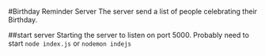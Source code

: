 #Birthday Reminder Server
The server send a list of people celebrating their Birthday.

##start server
Starting the server to listen on port 5000.
Probably need to start `node index.js` or `nodemon indejs`
